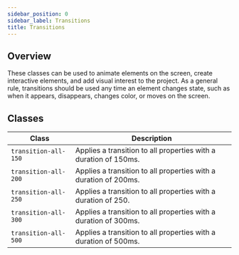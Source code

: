 ```yaml
---
sidebar_position: 0
sidebar_label: Transitions
title: Transitions
---
```


## Overview

These classes can be used to animate elements on the screen, create interactive elements, and add visual interest to the project.
As a general rule, transitions should be used any time an element changes state, such as when it appears, disappears, changes color, or moves on the screen.

## Classes

| Class                | Description                                                      |
| -------------------- | ---------------------------------------------------------------- |
| `transition-all-150` | Applies a transition to all properties with a duration of 150ms. |
| `transition-all-200` | Applies a transition to all properties with a duration of 200ms. |
| `transition-all-250` | Applies a transition to all properties with a duration of 250.   |
| `transition-all-300` | Applies a transition to all properties with a duration of 300ms. |
| `transition-all-500` | Applies a transition to all properties with a duration of 500ms. |
